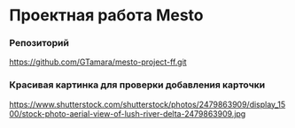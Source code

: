 # Проектная работа Mesto

### Репозиторий
https://github.com/GTamara/mesto-project-ff.git

### Красивая картинка для проверки добавления карточки
https://www.shutterstock.com/shutterstock/photos/2479863909/display_1500/stock-photo-aerial-view-of-lush-river-delta-2479863909.jpg

